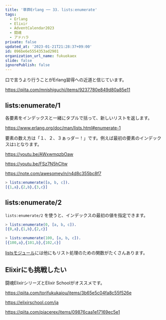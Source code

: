 ```yaml
---
title: '草莽Erlang ── 33. lists:enumerate'
tags:
  - Erlang
  - Elixir
  - AdventCalendar2023
  - 闘魂
  - アドハラ
private: false
updated_at: '2023-01-21T21:28:37+09:00'
id: 096be6e5554353ad2901
organization_url_name: fukuokaex
slide: false
ignorePublish: false
---
```

口で言うより行うことがErlang習得への近道と信じています。

https://qiita.com/mnishiguchi/items/9237780e849d80a85e11

## lists:enumerate/1

各要素をインデックスと一緒にタプルで括って、新しいリストを返します。

https://www.erlang.org/doc/man/lists.html#enumerate-1 

要素の数え方は「１、２、３ぁっダー！」です。例えば最初の要素のインデックスは`1`となります。

https://youtu.be/AWxwmqzbOaw

https://youtu.be/FSz7N5hCltw

https://note.com/awesomey/n/n4d8c355bc8f7

```erlang
> lists:enumerate([a, b, c]).
[{1,a},{2,b},{3,c}]
```

## lists:enumerate/2

`lists:enumerate/2` を使うと、インデックスの最初の値を指定できます。

```erlang
> lists:enumerate(0, [a, b, c]).
[{0,a},{1,b},{2,c}]

> lists:enumerate(100, [a, b, c]).
[{100,a},{101,b},{102,c}]
```

[listsモジュール](https://www.erlang.org/doc/man/lists.html)には他にもリスト処理のための関数がたくさんあります。

## Elixirにも挑戦したい

闘魂ElixirシリーズとElixir Schoolがオススメです。

https://qiita.com/torifukukaiou/items/3b65e5c04fa8c55f526e

https://elixirschool.com/ja

https://qiita.com/piacerex/items/09876caa1e17169ec5e1
